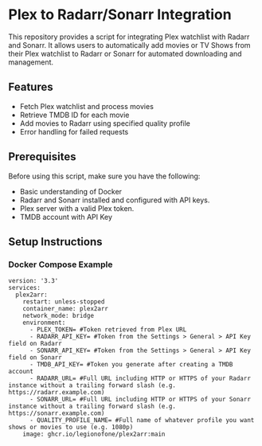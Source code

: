 # Plex to Radarr/Sonarr Integration

This repository provides a script for integrating Plex watchlist with Radarr and Sonarr. It allows users to automatically add movies or TV Shows from their Plex watchlist to Radarr or Sonarr for automated downloading and management.

## Features

- Fetch Plex watchlist and process movies
- Retrieve TMDB ID for each movie
- Add movies to Radarr using specified quality profile
- Error handling for failed requests

## Prerequisites

Before using this script, make sure you have the following:

- Basic understanding of Docker
- Radarr and Sonarr installed and configured with API keys.
- Plex server with a valid Plex token.
- TMDB account with API Key

## Setup Instructions

### Docker Compose Example
   ```
   version: '3.3'
   services:
     plex2arr:
       restart: unless-stopped
       container_name: plex2arr
       network_mode: bridge
       environment:
         - PLEX_TOKEN= #Token retrieved from Plex URL
         - RADARR_API_KEY= #Token from the Settings > General > API Key field on Radarr
         - SONARR_API_KEY= #Token from the Settings > General > API Key field on Sonarr
         - TMDB_API_KEY= #Token you generate after creating a TMDB account
         - RADARR_URL= #Full URL including HTTP or HTTPS of your Radarr instance without a trailing forward slash (e.g. https://radarr.example.com)
         - SONARR_URL= #Full URL including HTTP or HTTPS of your Sonarr instance without a trailing forward slash (e.g. https://sonarr.example.com)
         - QUALITY_PROFILE_NAME= #Full name of whatever profile you want shows or movies to use (e.g. 1080p)
       image: ghcr.io/legionofone/plex2arr:main
   ```
